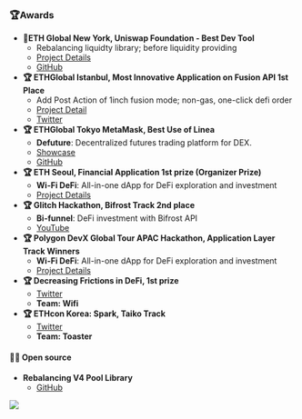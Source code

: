 

### 🏆️Awards
- **🦄ETH Global New York, Uniswap Foundation - Best Dev Tool**
  - Rebalancing liquidty library; before liquidity providing 
  - [Project Details](https://ethglobal.com/showcase/nycv4hermit-dj0um)
  - [GitHub](https://github.com/djm07073/ETHNewYork-Hook-LAB)
- **🏆 ETHGlobal Istanbul, Most Innovative Application on Fusion API 1st Place**
  - Add Post Action of 1inch fusion mode; non-gas, one-click defi order  
  - [Project Detail](https://ethglobal.com/showcase/toaster-f5t8e)
  - [Twitter](https://twitter.com/UniswapFND/status/1707742156151243128)
- **🏆 ETHGlobal Tokyo MetaMask, Best Use of Linea**
  - **Defuture**: Decentralized futures trading platform for DEX.
  - [Showcase](https://ethglobal.com/showcase/defuture-g31hx)
  - [GitHub](https://github.com/ETHGlobal-Tokyo-ValleyDance/defutures)
- **🏆 ETH Seoul, Financial Application 1st prize (Organizer Prize)**
  - **Wi-Fi DeFi**: All-in-one dApp for DeFi exploration and investment
  - [Project Details](https://devfolio.co/projects/wifi-ca12)
- **🏆 Glitch Hackathon, Bifrost Track 2nd place**
  - **Bi-funnel**: DeFi investment with Bifrost API
  - [YouTube](https://youtu.be/u8vomFghJjg?t=1562)
- **🏆 Polygon DevX Global Tour APAC Hackathon, Application Layer Track Winners**
  - **Wi-Fi DeFi**: All-in-one dApp for DeFi exploration and investment
  - [Project Details](https://devfolio.co/projects/wifi-ca12)
- **🏆 Decreasing Frictions in DeFi, 1st prize**
  - [Twitter](https://twitter.com/0xProject/status/1679581592761794562)
  - **Team: Wifi**
- **🏆 ETHcon Korea: Spark, Taiko Track**
  - [Twitter](https://twitter.com/ethconkr/status/1698269334555312501)
  - **Team: Toaster**

#### 👨‍💻 Open source
- **Rebalancing V4 Pool Library**
  - [GitHub](https://github.com/toaster-finance/rebalancing-v4-pool)

<div>
  <a href="https://www.linkedin.com/in/beakerjin/" title="Contact with Linkedin">
    <img src="https://img.shields.io/badge/linkedin-0A66C2?style=for-the-badge&logo=linkedin&logoColor=white">
  </a>
</div>

